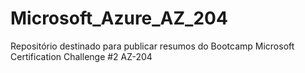 # Microsoft_Azure_AZ_204
Repositório destinado para publicar resumos do Bootcamp Microsoft Certification Challenge #2 AZ-204 
